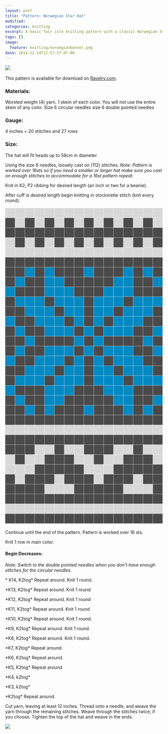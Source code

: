 ```yaml
---
layout: post
title: "Pattern: Norwegian Star Hat"
modified:
categories: knitting
excerpt: A basic fair isle knitting pattern with a classic Norwegian Star design. 
tags: []
image:
  feature: knitting/norwegianbanner.png
date: 2014-12-24T12:57:57-07:00
---
```

<a href="http://www.ravelry.com/badges/redirect?p=basic-norwegian-star-hat" target="blank"><img src="http://api.ravelry.com/badges/projects?p=basic-norwegian-star-hat&amp;t=.gif" style="border: none;" /></a>

This pattern is available for download on [Ravelry.com](http://www.ravelry.com/patterns/library/basic-norwegian-star-hat). 

### Materials:
Worsted weight (4) yarn. 1 skein of each color. You will not use the entire skein of any color.
Size 6 circular needles size 6 double pointed needles

### Gauge:
4 inches = 20 stitches and 27 rows

### Size: 
The hat will fit heads up to 58cm in diameter

Using the size 6 needles, loosely cast on (112) stitches.
_Note: Pattern is worked over 16sts so if you need a smaller or larger hat make sure you cast on enough stitches to accommodate for a 16st pattern repeat._

Knit in K2, P2 ribbing for desired length (an inch or two for a beanie).
						
After cuff is desired length begin knitting in stockinette stitch (knit every round). 

![](/images/knitting/norwegian-grid.png)

Continue until the end of the pattern. Pattern is worked over 16 sts. 

Knit 1 row in main color.

#### Begin Decreases:
_Note: Switch to the double pointed needles when you don't have enough stitches for the circular needles._

\* K14, K2tog\* Repeat around. Knit 1 round.

\*K13, K2tog\* Repeat around. Knit 1 round

\*K12, K2tog\* Repeat around. Knit 1 round

\*K11, K2tog\* Repeat around. Knit 1 round

\*K10, K2tog\* Repeat around. Knit 1 round.

\*K9, K2tog\* Repeat around. Knit 1 round.	

\*K8, K2tog\* Repeat around. Knit 1 round.	

\*K7, K2tog\* Repeat around. 

\*K6, K2tog\* Repeat around. 

\*K5, K2tog\* Repeat around. 

\*K4, k2tog\*

\*K3, k2tog\*

\*K2tog\* Repeat around.
						
Cut yarn, leaving at least 12 inches. Thread onto a needle, and weave the yarn through the remaining stitches. Weave through the stitches twice, if you choose. Tighten the top of the hat and weave in the ends. 

<a href="http://www.ravelry.com/badges/redirect?p=basic-norwegian-star-hat" target="blank"><img src="http://api.ravelry.com/badges/projects?p=basic-norwegian-star-hat&amp;t=.gif" style="border: none;" /></a>
